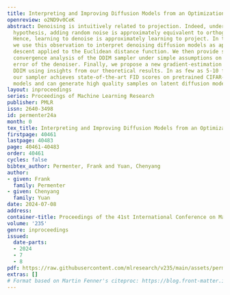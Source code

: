 ```yaml
---
title: Interpreting and Improving Diffusion Models from an Optimization Perspective
openreview: o2ND9v0CeK
abstract: Denoising is intuitively related to projection. Indeed, under the manifold
  hypothesis, adding random noise is approximately equivalent to orthogonal perturbation.
  Hence, learning to denoise is approximately learning to project. In this paper,
  we use this observation to interpret denoising diffusion models as approximate gradient
  descent applied to the Euclidean distance function. We then provide straight-forward
  convergence analysis of the DDIM sampler under simple assumptions on the projection
  error of the denoiser. Finally, we propose a new gradient-estimation sampler, generalizing
  DDIM using insights from our theoretical results. In as few as 5-10 function evaluations,
  our sampler achieves state-of-the-art FID scores on pretrained CIFAR-10 and CelebA
  models and can generate high quality samples on latent diffusion models.
layout: inproceedings
series: Proceedings of Machine Learning Research
publisher: PMLR
issn: 2640-3498
id: permenter24a
month: 0
tex_title: Interpreting and Improving Diffusion Models from an Optimization Perspective
firstpage: 40461
lastpage: 40483
page: 40461-40483
order: 40461
cycles: false
bibtex_author: Permenter, Frank and Yuan, Chenyang
author:
- given: Frank
  family: Permenter
- given: Chenyang
  family: Yuan
date: 2024-07-08
address:
container-title: Proceedings of the 41st International Conference on Machine Learning
volume: '235'
genre: inproceedings
issued:
  date-parts:
  - 2024
  - 7
  - 8
pdf: https://raw.githubusercontent.com/mlresearch/v235/main/assets/permenter24a/permenter24a.pdf
extras: []
# Format based on Martin Fenner's citeproc: https://blog.front-matter.io/posts/citeproc-yaml-for-bibliographies/
---
```

